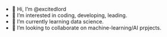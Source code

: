 - 👋 Hi, I’m @excitedlord
- 👀 I’m interested in coding, developing, leading.
- 🌱 I’m currently learning data science.
- 💞️ I’m looking to collaborate on machine-learning/AI prpjects.


<!---
excitedlord/excitedlord is a ✨ special ✨ repository because its `README.md` (this file) appears on your GitHub profile.
You can click the Preview link to take a look at your changes.
--->
